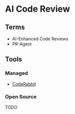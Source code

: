 # AI Code Review

## Terms

- AI-Enhanced Code Reviews
- PR-Agent

## Tools

### Managed

- [CodeRabbit](https://coderabbit.ai)

<!--
https://codara.io
https://bito.ai/product/ai-code-review-agent
https://codium.ai
https://codereviewbot.ai
https://codefactor.io
https://aws.amazon.com/codeguru
https://reviewable.io
https://whatthediff.ai
https://pullrequest.com
-->

### Open Source

TODO

<!--
https://githubnext.com/projects/copilot-for-pull-requests/

https://github.com/freeedcom/ai-codereviewer
https://github.com/sturdy-dev/codeball-action
https://github.com/zordonai/codereviewer
https://github.com/sshnaidm/gpt-code-review-action
https://github.com/coderabbitai/ai-pr-reviewer
https://github.com/Codium-ai/pr-agent

https://github.com/sturdy-dev/codereview.gpt
https://github.com/reviewpad/reviewpad
https://github.com/mattzcarey/code-review-gpt
https://github.com/reviewdog/reviewdog
https://github.com/appleboy/CodeGPT
https://github.com/sourcery-ai/sourcery | https://sourcery.ai
-->
